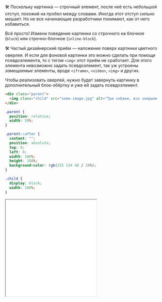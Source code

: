 🛠 Поскольку картинка — строчный элемент, после неё есть небольшой отступ, похожий на пробел между словами. Иногда этот отступ сильно мешает. Но не все начинающие разработчики понимают, как от него избавиться.

Всё просто! Измени поведение картинки со строчного на блочное (`block`) или строчно-блочное (`inline-block`).

🛠 Частый дизайнерский приём — наложение поверх картинки цветного оверлея. И если для фоновой картинки это можно сделать при помощи псевдоэлемента, то с тегом `<img>` этот приём не сработает. Для этого элемента невозможно задать псевдоэлемент, так уж устроены _замещаемые_ элементы, вроде `<iframe>`, `<video>`, `<img>` и других.

Чтобы реализовать оверлей, нужно будет завернуть картинку в дополнительный блок-обёртку и уже ей задать псевдоэлемент.

```html
<div class="parent">
  <img class="child" src="some-image.jpg" alt="Три собаки, все закрыли глаза и спят">
</div>
```

```css
.parent {
  position: relative;
  width: 50%;
}

.parent::after {
  content: "";
  position: absolute;
  top: 0;
  left: 0;
  width: 100%;
  height: 100%;
  background-color: rgb(255 134 48 / 20%);
}

.child {
  display: block;
  width: 100%;
}
```

<iframe title="Картинка с цветным оверлеем" src="../demos/img-overlay/" height="320"></iframe>
